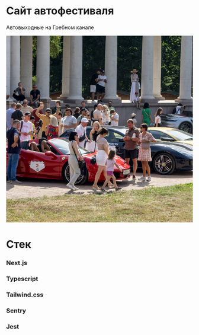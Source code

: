 # Сайт автофестиваля

Автовыходные на Гребном канале

![Автовыходные](public/participants/participant_1st.png)

# Стек

### Next.js

### Typescript

### Tailwind.css

### Sentry

### Jest
